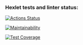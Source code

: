 ### Hexlet tests and linter status:

[![Actions Status](https://github.com/Frerarj/frontend-project-46/workflows/hexlet-check/badge.svg)](https://github.com/Frerarj/frontend-project-46/actions)

[![Maintainability](https://api.codeclimate.com/v1/badges/16fd0496e769e3baab58/maintainability)](https://codeclimate.com/github/Frerarj/frontend-project-46/maintainability)

[![Test Coverage](https://api.codeclimate.com/v1/badges/16fd0496e769e3baab58/test_coverage)](https://codeclimate.com/github/Frerarj/frontend-project-46/test_coverage)
